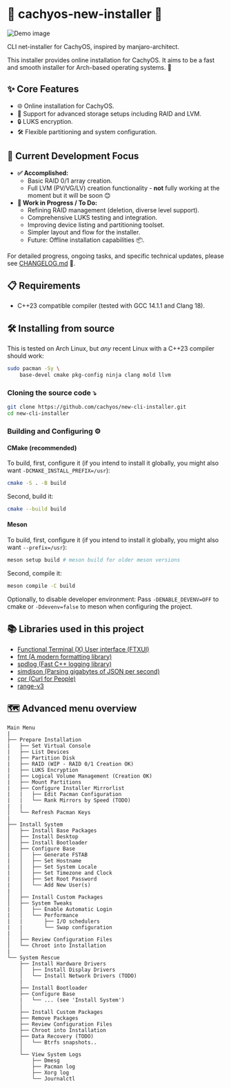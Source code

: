 # 🚀 cachyos-new-installer 🚀

![Demo image](./demo.gif)

CLI net-installer for CachyOS, inspired by manjaro-architect.

This installer provides online installation for CachyOS. It aims to be a fast and smooth installer for Arch-based operating systems. 💨

## ✨ Core Features

* 🌐 Online installation for CachyOS.
* 💾 Support for advanced storage setups including RAID and LVM.
* 🔒 LUKS encryption.
* 🛠️ Flexible partitioning and system configuration.

## 🎯 Current Development Focus

* **✅ Accomplished:**
  * Basic RAID 0/1 array creation.
  * Full LVM (PV/VG/LV) creation functionality - **not** fully working at the moment but it will be soon 😊
* **🚧 Work in Progress / To Do:**
  * Refining RAID management (deletion, diverse level support).
  * Comprehensive LUKS testing and integration.
  * Improving device listing and partitioning toolset.
  * Simpler layout and flow for the installer.
  * Future: Offline installation capabilities 📦.

For detailed progress, ongoing tasks, and specific technical updates, please see [CHANGELOG.md](./CHANGELOG.md) 📝.

## 📋 Requirements

* C++23 compatible compiler (tested with GCC 14.1.1 and Clang 18).

## 🛠️ Installing from source

This is tested on Arch Linux, but *any* recent Linux with a C++23 compiler should work:

```sh
sudo pacman -Sy \
    base-devel cmake pkg-config ninja clang mold llvm
```

### Cloning the source code ⤵️

```sh
git clone https://github.com/cachyos/new-cli-installer.git
cd new-cli-installer
```

### Building and Configuring ⚙️

#### CMake (recommended)

To build, first, configure it (if you intend to install it globally, you might also want `-DCMAKE_INSTALL_PREFIX=/usr`):

```sh
cmake -S . -B build
```

Second, build it:

```sh
cmake --build build
```

#### Meson

To build, first, configure it (if you intend to install it globally, you might also want `--prefix=/usr`):

```sh
meson setup build # meson build for older meson versions
```

Second, compile it:

```sh
meson compile -C build
```

Optionally, to disable developer environment:
Pass `-DENABLE_DEVENV=OFF` to cmake or `-Ddevenv=false` to meson when configuring the project.

## 📚 Libraries used in this project

* [Functional Terminal (X) User interface (FTXUI)](https://github.com/ArthurSonzogni/FTXUI)
* [fmt (A modern formatting library)](https://github.com/fmtlib/fmt)
* [spdlog (Fast C++ logging library)](https://github.com/gabime/spdlog)
* [simdjson (Parsing gigabytes of JSON per second)](https://github.com/simdjson/simdjson)
* [cpr (Curl for People)](https://github.com/libcpr/cpr)
* [range-v3](https://github.com/ericniebler/range-v3)

## 🗺️ Advanced menu overview

```text
Main Menu
|
├── Prepare Installation
|   ├── Set Virtual Console
|   ├── List Devices
|   ├── Partition Disk
|   ├── RAID (WIP - RAID 0/1 Creation OK)
|   ├── LUKS Encryption
|   ├── Logical Volume Management (Creation OK)
|   ├── Mount Partitions
|   ├── Configure Installer Mirrorlist
|   |   ├── Edit Pacman Configuration
|   |   └── Rank Mirrors by Speed (TODO)
|   |
│   └── Refresh Pacman Keys
|
├── Install System
│   ├── Install Base Packages
│   ├── Install Desktop
│   ├── Install Bootloader
│   ├── Configure Base
|   │   ├── Generate FSTAB
|   │   ├── Set Hostname
|   │   ├── Set System Locale
|   │   ├── Set Timezone and Clock
|   │   ├── Set Root Password
|   │   └── Add New User(s)
|   │
│   ├── Install Custom Packages
│   ├── System Tweaks
|   │   ├── Enable Automatic Login
|   │   └── Performance
|   |       ├── I/O schedulers
|   |       └── Swap configuration
|   │
│   ├── Review Configuration Files
│   └── Chroot into Installation
|
└── System Rescue
    ├── Install Hardware Drivers
    │   ├── Install Display Drivers
    │   └── Install Network Drivers (TODO)
    |
    ├── Install Bootloader
    ├── Configure Base
    |   └── ... (see 'Install System')
    │
    ├── Install Custom Packages
    ├── Remove Packages
    ├── Review Configuration Files
    ├── Chroot into Installation
    ├── Data Recovery (TODO)
    │   └── Btrfs snapshots..
    │
    └── View System Logs
        ├── Dmesg
        ├── Pacman log
        ├── Xorg log
        └── Journalctl
```
